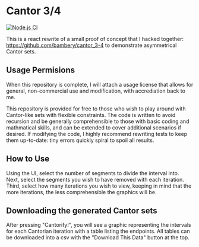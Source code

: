 # Cantor 3/4

[![Node.js CI](https://github.com/bambery/cantor_3-4_react/actions/workflows/node.js.yml/badge.svg?branch=main)](https://github.com/bambery/cantor_3-4_react/actions/workflows/node.js.yml)

This is a react rewrite of a small proof of concept that I hacked together:
https://github.com/bambery/cantor_3-4 to demonstrate asymmetrical Cantor sets.

## Usage Permisions
When this repository is complete, I will attach a usage license that allows for general, non-commercial use and modification, with accrediation back to me.

This repository is provided for free to those who wish to play around with Cantor-like sets with flexible constraints. The code is written to avoid recursion and be generally comprehensible to those with basic coding and mathmatical skills, and can be extended to cover additional scenarios if desired. If modifying the code, I highly recommend rewriting tests to keep them up-to-date: tiny errors quickly spiral to spoil all results.

## How to Use
Using the UI, select the number of segments to divide the interval into. Next, select the segments you wish to have removed with each iteration. Third, select how many iterations you wish to view, keeping in mind that the more iterations, the less comprehensible the graphics will be.

## Downloading the generated Cantor sets
After pressing "Cantorify!", you will see a graphic representing the intervals for each Cantorian iteration with a table listing the endpoints. All tables can be downloaded into a csv with the "Download This Data" button at the top.
